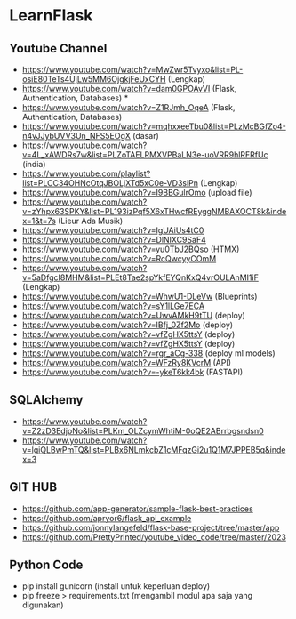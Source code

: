 # LearnFlask

## Youtube Channel
- https://www.youtube.com/watch?v=MwZwr5Tvyxo&list=PL-osiE80TeTs4UjLw5MM6OjgkjFeUxCYH (Lengkap)
- https://www.youtube.com/watch?v=dam0GPOAvVI (Flask, Authentication, Databases) *
- https://www.youtube.com/watch?v=Z1RJmh_OqeA (Flask, Authentication, Databases)
- https://www.youtube.com/watch?v=mqhxxeeTbu0&list=PLzMcBGfZo4-n4vJJybUVV3Un_NFS5EOgX (dasar)
- https://www.youtube.com/watch?v=4L_xAWDRs7w&list=PLZoTAELRMXVPBaLN3e-uoVRR9hlRFRfUc (india)
- https://www.youtube.com/playlist?list=PLCC34OHNcOtqJBOLjXTd5xC0e-VD3siPn (Lengkap)
- https://www.youtube.com/watch?v=I9BBGulrOmo (upload file)
- https://www.youtube.com/watch?v=zYhpx63SPKY&list=PL193izPqf5X6xTHwcfREyggNMBAXOCT8k&index=1&t=7s (Lieur Ada Musik)
- https://www.youtube.com/watch?v=IgUAiUs4tC0
- https://www.youtube.com/watch?v=DlNIXC9SaF4
- https://www.youtube.com/watch?v=yu0TbJ2BQso (HTMX)
- https://www.youtube.com/watch?v=RcQwcyyCOmM
- https://www.youtube.com/watch?v=5aDfgcI8MHM&list=PLEt8Tae2spYkfEYQnKxQ4vrOULAnMI1iF (Lengkap)
- https://www.youtube.com/watch?v=WhwU1-DLeVw (Blueprints)
- https://www.youtube.com/watch?v=sY1lLGe7ECA
- https://www.youtube.com/watch?v=UwvAMkH9tTU (deploy)
- https://www.youtube.com/watch?v=IBfj_0Zf2Mo (deploy)
- https://www.youtube.com/watch?v=vfZgHX5ttsY (deploy)
- https://www.youtube.com/watch?v=vfZgHX5ttsY (deploy)
- https://www.youtube.com/watch?v=rgr_aCg-338 (deploy ml models)
- https://www.youtube.com/watch?v=WFzRy8KVcrM (API)
- https://www.youtube.com/watch?v=-ykeT6kk4bk (FASTAPI)
    
## SQLAlchemy
- https://www.youtube.com/watch?v=Z2zD3EdjpNo&list=PLKm_OLZcymWhtiM-0oQE2ABrrbgsndsn0
- https://www.youtube.com/watch?v=lgiQLBwPmTQ&list=PLBx6NLmkcbZ1cMFqzGi2u1Q1M7JPPEB5q&index=3

## GIT HUB
- https://github.com/app-generator/sample-flask-best-practices
- https://github.com/apryor6/flask_api_example
- https://github.com/jonnylangefeld/flask-base-project/tree/master/app
- https://github.com/PrettyPrinted/youtube_video_code/tree/master/2023

## Python Code
- pip install gunicorn (install untuk keperluan deploy)
- pip freeze > requirements.txt (mengambil modul apa saja yang digunakan)
